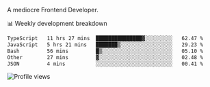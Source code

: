 A mediocre Frontend Developer.

📊 Weekly development breakdown
<!--START_SECTION:waka-->

```txt
TypeScript   11 hrs 27 mins  ███████████████▓░░░░░░░░░   62.47 %
JavaScript   5 hrs 21 mins   ███████▒░░░░░░░░░░░░░░░░░   29.23 %
Bash         56 mins         █▒░░░░░░░░░░░░░░░░░░░░░░░   05.10 %
Other        27 mins         ▓░░░░░░░░░░░░░░░░░░░░░░░░   02.48 %
JSON         4 mins          ░░░░░░░░░░░░░░░░░░░░░░░░░   00.41 %
```

<!--END_SECTION:waka-->

<img src="https://gpvc.arturio.dev/iqbalfasri" alt="Profile views"/>
